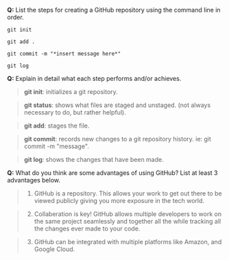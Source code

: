 **Q:** List the steps for creating a GitHub repository using the command line in order.

> 
```
git init
```
```
git add .
```
```
git commit -m "*insert message here*"
```
```
git log 
```
**Q:** Explain in detail what each step performs and/or achieves.

> **git init**: initializes a git repository.

> **git status**: shows what files are staged and unstaged. (not always necessary to do, but rather helpful).

> **git add**: stages the file.

> **git commit**: records new changes to a git repository history. ie: git commit -m "message".

> **git log**: shows the changes that have been made.

**Q:** What do you think are some advantages of using GitHub? List at least 3 advantages below.

> 1. GitHub is a repository. This allows your work to get out there to be viewed publicly giving you more exposure in the tech world.

> 2. Collaberation is key! GitHub allows multiple developers to work on the same project seamlessly and together all the while tracking all the changes ever made to your code.
 
> 3. GitHub can be integrated with multiple platforms like Amazon, and Google Cloud. 